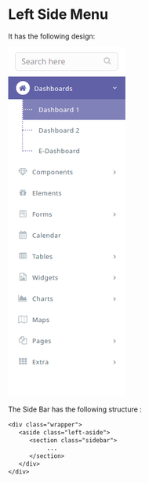 # Left Side Menu

It has the following design:

![](../../.gitbook/assets/left_side_menu.png)

The Side Bar has the following structure :

```text
<div class="wrapper">
   <aside class="left-aside">
      <section class="sidebar">
           ...
      </section>  
   </div>
</div>
```

